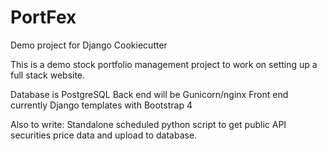 # PortFex
Demo project for Django Cookiecutter

This is a demo stock portfolio management project to work on setting up a full stack website.

Database is PostgreSQL
Back end will be Gunicorn/nginx
Front end currently Django templates with Bootstrap 4

Also to write:  Standalone scheduled python script to get public API securities price data and upload to database.
